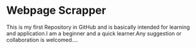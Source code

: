 # Webpage Scrapper
This is my first Repository in GitHub and is basically intended for learning and application.I am a beginner and a quick learner.Any suggestion or collaboration is welcomed....
